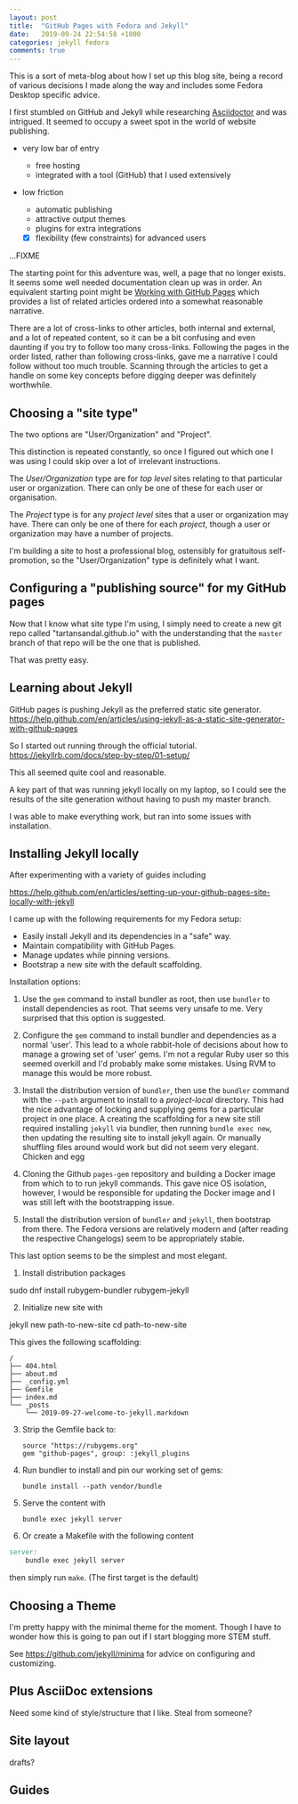 ```yaml
---
layout: post
title:  "GitHub Pages with Fedora and Jekyll"
date:   2019-09-24 22:54:58 +1000
categories: jekyll fedora
comments: true
---
```


This is a sort of meta-blog about how I set up this blog site, being a record of
various decisions I made along the way and includes some Fedora Desktop specific
advice.

I first stumbled on GitHub and Jekyll while researching [Asciidoctor] and was
intrigued. It seemed to occupy a sweet spot in the world of website publishing.

* very low bar of entry
  * free hosting
  * integrated with a tool (GitHub) that I used extensively

* low friction
  * automatic publishing
  * attractive output themes
  * plugins for extra integrations
  * [x] flexibility (few constraints) for advanced users

...FIXME

The starting point for this adventure was, well, a page that no longer exists.
It seems
some well needed documentation clean up was in order.  An equivalent starting point
might be [Working with GitHub Pages] which provides a list of related articles
ordered into a somewhat reasonable narrative.

There are a lot of cross-links to other articles, both internal and external,
and a lot of repeated content, so it can be a bit confusing and even daunting if
you try to follow too many cross-links.  Following the pages in the order
listed, rather than following cross-links, gave me a narrative I could follow
without too much trouble. Scanning through the articles to get a handle on some
key concepts before digging deeper was definitely worthwhile.

[Working with GitHub Pages]: https://help.github.com/en/categories/working-with-github-pages
[Asciidoctor]: https://asciidoctor.org

## Choosing a "site type"

The two options are "User/Organization" and "Project".

This distinction is repeated constantly, so once I figured out which one I was using
I could skip over a lot of irrelevant instructions.

The _User/Organization_ type are for _top level_ sites relating to that
particular user or organization. There can only be one of these for each user or
organisation.

The _Project_ type is for any _project level_ sites that a user or organization may
have. There can only be one of there for each _project_, though a user or organization
may have a number of projects.

I'm building a site to host a professional blog, ostensibly for gratuitous
self-promotion, so the "User/Organization" type is definitely what I want.

## Configuring a "publishing source" for my GitHub pages

Now that I know what site type I'm using, I simply need to create a new git repo
called "tartansandal.github.io" with the understanding that the `master` branch
of that repo will be the one that is published.

That was pretty easy.

## Learning about Jekyll

GitHub pages is pushing Jekyll as the preferred static site generator.
<https://help.github.com/en/articles/using-jekyll-as-a-static-site-generator-with-github-pages>

So I started out running through the official tutorial.
<https://jekyllrb.com/docs/step-by-step/01-setup/>

This all seemed quite cool and reasonable.

A key part of that was running jekyll locally on my laptop, so I could see the results
of the site generation without having to push my master branch.

I was able to make everything work, but ran into some issues with installation.

## Installing Jekyll locally

After experimenting with a variety of guides including

<https://help.github.com/en/articles/setting-up-your-github-pages-site-locally-with-jekyll>

I came up with the following requirements for my Fedora setup:

* Easily install Jekyll and its dependencies in a "safe" way.
* Maintain compatibility with GitHub Pages.
* Manage updates while pinning versions.
* Bootstrap a new site with the default scaffolding.

Installation options:

1. Use the `gem` command to install bundler as root, then use `bundler` to
   install dependencies as root. That seems very unsafe to me.  Very surprised
   that this option is suggested.

2. Configure the `gem` command to install bundler and dependencies as a normal
   'user'.  This lead to a whole rabbit-hole of decisions about how to manage
   a growing set of 'user' gems.  I'm not a regular Ruby user so this seemed
   overkill and I'd probably make some mistakes. Using RVM to manage this would
   be more robust.

3. Install the distribution version of `bundler`, then use the `bundler` command
   with the `--path` argument to install to a _project-local_ directory. This
   had the nice advantage of locking and supplying gems for a particular project
   in one place. A creating the scaffolding for a new site still required
   installing `jekyll` via bundler, then running `bundle exec new`, then
   updating the resulting site to install jekyll again.  Or manually shuffling
   files around would work but did not seem very elegant.  Chicken and egg

4. Cloning the Github `pages-gem` repository and building a Docker image from
   which to to run jekyll commands.  This gave nice OS isolation, however,
   I would be responsible for updating the Docker image and I was still left
   with the bootstrapping issue.

5. Install the distribution version of `bundler` and `jekyll`, then bootstrap
   from there.  The Fedora versions are relatively modern and (after reading the
   respective Changelogs) seem to be appropriately stable.

This last option seems to be the simplest and most elegant.

1. Install distribution packages

  sudo dnf install rubygem-bundler rubygem-jekyll

2. Initialize new site with

  jekyll new path-to-new-site
  cd path-to-new-site

This gives the following scaffolding:

```text
/
├── 404.html
├── about.md
├── _config.yml
├── Gemfile
├── index.md
└── _posts
    └── 2019-09-27-welcome-to-jekyll.markdown
```

3. Strip the Gemfile back to:

    ```
    source "https://rubygems.org"
    gem "github-pages", group: :jekyll_plugins
    ```

4. Run bundler to install and pin our working set of gems:

    ```
    bundle install --path vendor/bundle
    ```

5. Serve the content with

    ```
    bundle exec jekyll server
    ```

6. Or create a Makefile with the following content

  ~~~~Makefile
  server:
      bundle exec jekyll server
  ~~~~

  then simply run `make`. (The first target is the default)

## Choosing a Theme

I'm pretty happy with the minimal theme for the moment.  Though I have to wonder
how this is going to pan out if I start blogging more STEM stuff.

See <https://github.com/jekyll/minima> for advice on configuring and customizing.

## Plus AsciiDoc extensions

Need some kind of style/structure that I like. Steal from someone?

## Site layout

drafts?

## Guides

[bens guide]: https://ben.balter.com/jekyll-style-guide/
[sylvains guide]: https://www.sylvaindurand.org/using-github-to-serve-jekyll/
